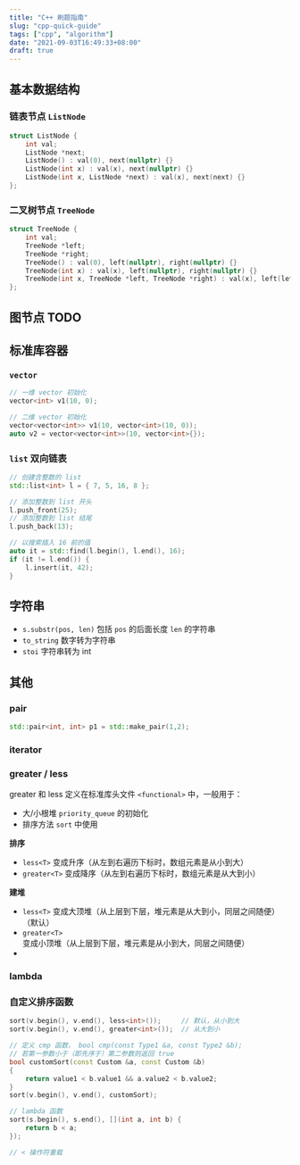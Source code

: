 ```yaml
---
title: "C++ 刷题指南"
slug: "cpp-quick-guide"
tags: ["cpp", "algorithm"]
date: "2021-09-03T16:49:33+08:00"
draft: true
---
```


## 基本数据结构

### 链表节点 `ListNode`

```c++
struct ListNode {
    int val;
    ListNode *next;
    ListNode() : val(0), next(nullptr) {}
    ListNode(int x) : val(x), next(nullptr) {}
    ListNode(int x, ListNode *next) : val(x), next(next) {}
};
```

### 二叉树节点 `TreeNode`

```c++
struct TreeNode {
    int val;
    TreeNode *left;
    TreeNode *right;
    TreeNode() : val(0), left(nullptr), right(nullptr) {}
    TreeNode(int x) : val(x), left(nullptr), right(nullptr) {}
    TreeNode(int x, TreeNode *left, TreeNode *right) : val(x), left(left), right(right) {}
};
```

## 图节点 TODO

## 标准库容器

### `vector`

```c++
// 一维 vector 初始化
vector<int> v1(10, 0);

// 二维 vector 初始化
vector<vector<int>> v1(10, vector<int>(10, 0));
auto v2 = vector<vector<int>>(10, vector<int>{});
```

### `list` 双向链表

```c++
// 创建含整数的 list
std::list<int> l = { 7, 5, 16, 8 };

// 添加整数到 list 开头
l.push_front(25);
// 添加整数到 list 结尾
l.push_back(13);

// 以搜索插入 16 前的值
auto it = std::find(l.begin(), l.end(), 16);
if (it != l.end()) {
    l.insert(it, 42);
}
```

## 字符串

-   `s.substr(pos, len)` 包括 `pos` 的后面长度 `len` 的字符串
-   `to_string` 数字转为字符串
-   `stoi` 字符串转为 int

## 其他

### pair

```c++
std::pair<int, int> p1 = std::make_pair(1,2);
```

### iterator

### greater / less

greater 和 less 定义在标准库头文件 `<functional>` 中，一般用于：

-   大/小根堆 `priority_queue` 的初始化
-   排序方法 `sort` 中使用

**排序**

-   `less<T>` 变成升序（从左到右遍历下标时，数组元素是从小到大）
-   `greater<T>` 变成降序（从左到右遍历下标时，数组元素是从大到小）

**建堆**

-   `less<T>` 变成大顶堆（从上层到下层，堆元素是从大到小，同层之间随便）（默认）
-   `greater<T>` 变成小顶堆（从上层到下层，堆元素是从小到大，同层之间随便）
-

### lambda

### 自定义排序函数

```c++
sort(v.begin(), v.end(), less<int>());     // 默认，从小到大
sort(v.begin(), v.end(), greater<int>());  // 从大到小

// 定义 cmp 函数， bool cmp(const Type1 &a, const Type2 &b);
// 若第一参数小于（即先序于）第二参数则返回 ​true
bool customSort(const Custom &a, const Custom &b)
{
    return value1 < b.value1 && a.value2 < b.value2;
}
sort(v.begin(), v.end(), customSort);

// lambda 函数
sort(s.begin(), s.end(), [](int a, int b) {
    return b < a;
});

// < 操作符重载
```
